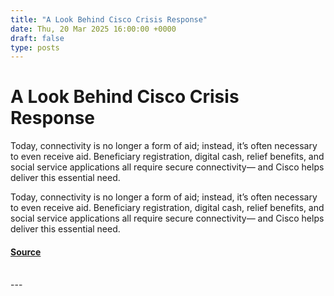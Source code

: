 ```yaml
---
title: "A Look Behind Cisco Crisis Response"
date: Thu, 20 Mar 2025 16:00:00 +0000
draft: false
type: posts
---
```

# A Look Behind Cisco Crisis Response





Today, connectivity is no longer a form of aid; instead, it’s often necessary to even receive aid. Beneficiary registration, digital cash, relief benefits, and social service applications all require secure connectivity— and Cisco helps deliver this essential need.

Today, connectivity is no longer a form of aid; instead, it’s often necessary to even receive aid. Beneficiary registration, digital cash, relief benefits, and social service applications all require secure connectivity— and Cisco helps deliver this essential need.

#### [Source](https://blogs.cisco.com/our-corporate-purpose/a-look-behind-cisco-crisis-response)

<br/>
---
